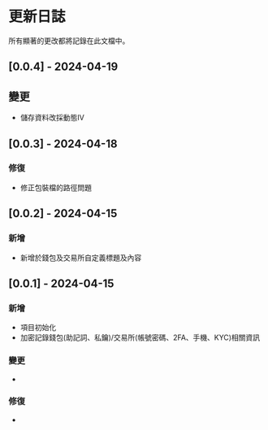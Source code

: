 # 更新日誌

所有顯著的更改都將記錄在此文檔中。

## [0.0.4] - 2024-04-19
## 變更
- 儲存資料改採動態IV

## [0.0.3] - 2024-04-18
### 修復
- 修正包裝檔的路徑問題

## [0.0.2] - 2024-04-15
### 新增
- 新增於錢包及交易所自定義標題及內容

## [0.0.1] - 2024-04-15
### 新增
- 項目初始化
- 加密記錄錢包(助記詞、私鑰)/交易所(帳號密碼、2FA、手機、KYC)相關資訊
### 變更
- 
### 修復
- 
